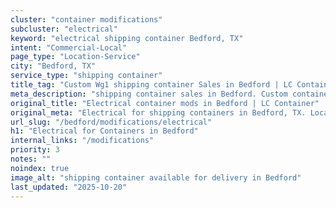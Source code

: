 ```yaml
---
cluster: "container modifications"
subcluster: "electrical"
keyword: "electrical shipping container Bedford, TX"
intent: "Commercial-Local"
page_type: "Location-Service"
city: "Bedford, TX"
service_type: "shipping container"
title_tag: "Custom Wg1 shipping container Sales in Bedford | LC Container"
meta_description: "shipping container sales in Bedford. Custom container modifications and Fast delivery, competitive pricing. Serving modifications area. Quote ID: N2S. Call (214) 524-4168 for your free quote today."
original_title: "Electrical container mods in Bedford | LC Container"
original_meta: "Electrical for shipping containers in Bedford, TX. Local fabrication & pro install. LC Container — Since 2003. Get a quote."
url_slug: "/bedford/modifications/electrical"
h1: "Electrical for Containers in Bedford"
internal_links: "/modifications"
priority: 3
notes: ""
noindex: true
image_alt: "shipping container available for delivery in Bedford"
last_updated: "2025-10-20"
---
```


<!-- TODO: Add unique city/inventory copy, images, and internal links here. -->

